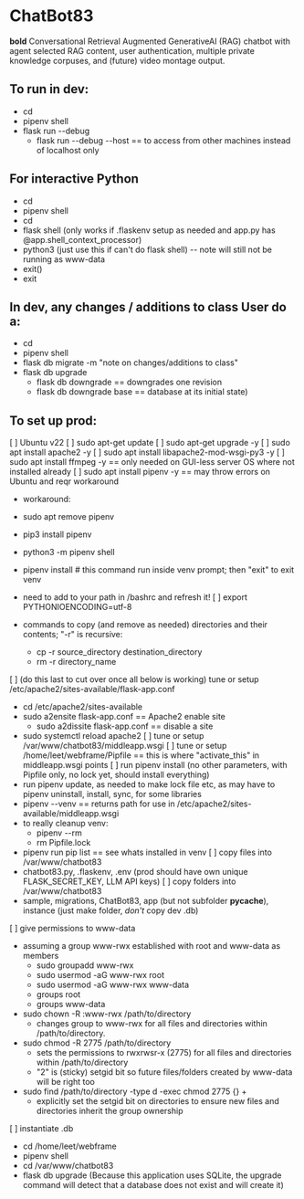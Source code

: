 # ChatBot83
**bold** Conversational Retrieval Augmented GenerativeAI (RAG) chatbot with agent selected RAG content, user authentication, multiple private knowledge corpuses, and (future) video montage output.

## To run in dev:
- cd <folder>
- pipenv shell
- flask run --debug
  - flask run --debug --host <IP> == to access from other machines instead of localhost only

## For interactive Python
- cd <where Pipfile is>
- pipenv shell
- cd <where app is>
- flask shell (only works if .flaskenv setup as needed and app.py has @app.shell_context_processor)
- python3 (just use this if can't do flask shell)
--  note will still not be running as www-data
- exit()
- exit

## In dev, any changes / additions to class User do a:
- cd <folder>
- pipenv shell
- flask db migrate -m "note on changes/additions to class"
- flask db upgrade
  - flask db downgrade == downgrades one revision
  - flask db downgrade base == database at its initial state)

## To set up prod:
[ ]  Ubuntu v22
[ ]  sudo apt-get update
[ ]  sudo apt-get upgrade -y
[ ]  sudo apt install apache2 -y
[ ]  sudo apt install libapache2-mod-wsgi-py3 -y
[ ]  sudo apt install ffmpeg -y == only needed on GUI-less server OS where not installed already
[ ]  sudo apt install pipenv -y == may throw errors on Ubuntu and reqr workaround
  - workaround:
  - sudo apt remove pipenv
  - pip3 install pipenv
  - python3 -m pipenv shell
  - pipenv install # this command run inside venv prompt; then "exit" to exit venv
  - need to add to your path in /bashrc and refresh it!
[ ]  export PYTHONIOENCODING=utf-8

- commands to copy (and remove as needed) directories and their contents; "-r" is recursive: 
  - cp -r source_directory destination_directory
  - rm -r directory_name

[ ] (do this last to cut over once all below is working) tune or setup /etc/apache2/sites-available/flask-app.conf
  - cd /etc/apache2/sites-available
  - sudo a2ensite flask-app.conf == Apache2 enable site
    - sudo a2dissite flask-app.conf == disable a site
  - sudo systemctl reload apache2
[ ] tune or setup /var/www/chatbot83/middleapp.wsgi
[ ] tune or setup /home/leet/webframe/Pipfile == this is where "activate_this" in middleapp.wsgi points
[ ] run pipenv install (no other parameters, with Pipfile only, no lock yet, should install everything)
  - run pipenv update, as needed to make lock file etc, as may have to pipenv uninstall, install, sync, for some libraries
  - pipenv --venv == returns path for use in /etc/apache2/sites-available/middleapp.wsgi
  - to really cleanup venv:
    - pipenv --rm
    - rm Pipfile.lock
  - pipenv run pip list == see whats installed in venv
[ ] copy files into /var/www/chatbot83
  - chatbot83.py, .flaskenv, .env (prod should have own unique FLASK_SECRET_KEY, LLM API keys)
[ ] copy folders into /var/www/chatbot83
  - sample, migrations, ChatBot83, app (but not subfolder __pycache__), instance (just make folder, _don't_ copy dev .db)

[ ] give permissions to www-data
  - assuming a group www-rwx established with root and www-data as members
    - sudo groupadd www-rwx
    - sudo usermod -aG www-rwx root
    - sudo usermod -aG www-rwx www-data
    - groups root
    - groups www-data
  - sudo chown -R :www-rwx /path/to/directory
    - changes group to www-rwx for all files and directories within /path/to/directory.
  - sudo chmod -R 2775 /path/to/directory
    - sets the permissions to rwxrwsr-x (2775) for all files and directories within /path/to/directory
    - "2" is (sticky) setgid bit so future files/folders created by www-data will be right too
  - sudo find /path/to/directory -type d -exec chmod 2775 {} +
    -  explicitly set the setgid bit on directories to ensure new files and directories inherit the group ownership

[ ] instantiate .db
  - cd /home/leet/webframe
  - pipenv shell
  - cd /var/www/chatbot83
  - flask db upgrade (Because this application uses SQLite, the upgrade command will detect that a database does not exist and will create it)

